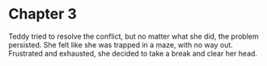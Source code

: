 # Chapter 3

Teddy tried to resolve the conflict, but no matter what she did, the problem persisted. She felt like she was trapped in a maze, with no way out. Frustrated and exhausted, she decided to take a break and clear her head.